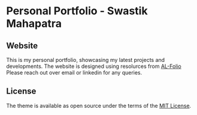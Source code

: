 # Personal Portfolio - Swastik Mahapatra

## Website

This is my personal portfolio, showcasing my latest projects and developments.
The website is designed using resolurces from [AL-Folio](https://github.com/alshedivat/al-folio)
Please reach out over email or linkedin for any queries.


## License

The theme is available as open source under the terms of the [MIT License](https://github.com/alshedivat/al-folio/blob/main/LICENSE).
